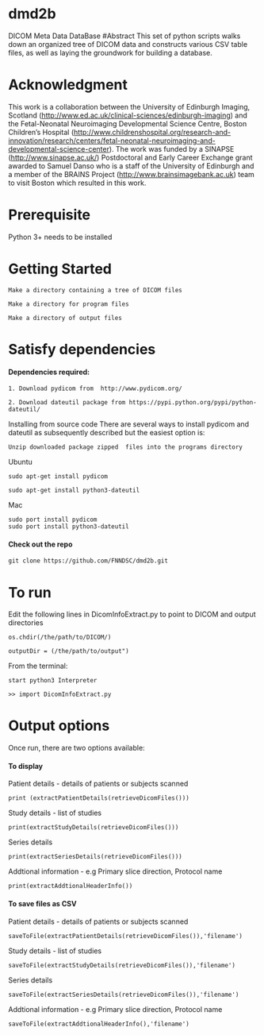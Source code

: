 # dmd2b
DICOM Meta Data DataBase 
#Abstract
This set of python scripts walks down an organized tree of DICOM data and constructs various CSV table files, as well as laying the groundwork for building a database.

# Acknowledgment
This work is a collaboration between the University of Edinburgh Imaging, Scotland (http://www.ed.ac.uk/clinical-sciences/edinburgh-imaging) and the Fetal-Neonatal Neuroimaging Developmental Science Centre, Boston Children’s Hospital (http://www.childrenshospital.org/research-and-innovation/research/centers/fetal-neonatal-neuroimaging-and-developmental-science-center). The work was funded by a SINAPSE (http://www.sinapse.ac.uk/) Postdoctoral and Early Career Exchange grant awarded to Samuel Danso who is a staff of the University of Edinburgh and a member of the BRAINS Project (http://www.brainsimagebank.ac.uk) team to visit Boston which resulted in this work. 




# Prerequisite   
Python 3+ needs to be installed 

# Getting Started
```
Make a directory containing a tree of DICOM files

Make a directory for program files 

Make a directory of output files
```

# Satisfy dependencies

#### Dependencies required:
```
1. Download pydicom from  http://www.pydicom.org/

2. Download dateutil package from https://pypi.python.org/pypi/python-dateutil/
```
Installing from source code
There are several ways to install pydicom and dateutil as subsequently described  but the easiest option is:
```
Unzip downloaded package zipped  files into the programs directory
```

Ubuntu
```
sudo apt-get install pydicom

sudo apt-get install python3-dateutil

```

Mac
```
sudo port install pydicom
sudo port install python3-dateutil
```

#### Check out the repo

```
git clone https://github.com/FNNDSC/dmd2b.git
```

# To run

Edit the following lines in DicomInfoExtract.py  to point to DICOM and output directories

```
os.chdir(/the/path/to/DICOM/)

outputDir = (/the/path/to/output")

```
From the terminal:
```
start python3 Interpreter

>> import DicomInfoExtract.py
```

# Output options
Once run, there are two options available:

#### To display 
Patient details - details of patients or subjects scanned
```
print (extractPatientDetails(retrieveDicomFiles()))
```
Study details - list of studies 
```
print(extractStudyDetails(retrieveDicomFiles()))
```

Series details
```
print(extractSeriesDetails(retrieveDicomFiles()))
```
Addtional information - e.g Primary slice direction, Protocol name
```
print(extractAddtionalHeaderInfo())
```

#### To save files as CSV
Patient details - details of patients or subjects scanned
```
saveToFile(extractPatientDetails(retrieveDicomFiles()),'filename')

```

Study details - list of studies 
```
saveToFile(extractStudyDetails(retrieveDicomFiles()),'filename')
```
Series details
```
saveToFile(extractSeriesDetails(retrieveDicomFiles()),'filename')
```
Addtional information - e.g Primary slice direction, Protocol name
```
saveToFile(extractAddtionalHeaderInfo(),'filename')
```


